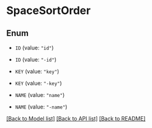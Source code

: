 # SpaceSortOrder

## Enum


* `ID` (value: `"id"`)

* `ID` (value: `"-id"`)

* `KEY` (value: `"key"`)

* `KEY` (value: `"-key"`)

* `NAME` (value: `"name"`)

* `NAME` (value: `"-name"`)


[[Back to Model list]](../README.md#documentation-for-models) [[Back to API list]](../README.md#documentation-for-api-endpoints) [[Back to README]](../README.md)


